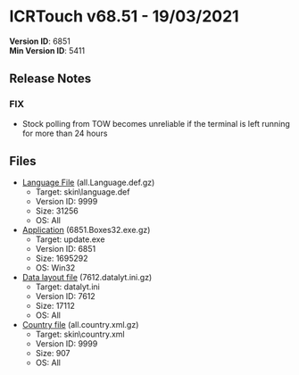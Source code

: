 # ICRTouch v68.51 - 19/03/2021

__Version ID__: 6851
<br>__Min Version ID__: 5411

## Release Notes
### FIX
- Stock polling from TOW becomes unreliable if the terminal is left running for more than 24 hours

## Files
- [Language File](https://www.icrtouch.com/updates/icrtouch/all.Language.def.gz) (all.Language.def.gz)
  - Target: skin\language.def
  - Version ID: 9999
  - Size: 31256
  - OS: All
- [Application](https://www.icrtouch.com/updates/icrtouch/6851.Boxes32.exe.gz) (6851.Boxes32.exe.gz)
  - Target: update.exe
  - Version ID: 6851
  - Size: 1695292
  - OS: Win32
- [Data layout file](https://www.icrtouch.com/updates/icrtouch/7612.datalyt.ini.gz) (7612.datalyt.ini.gz)
  - Target: datalyt.ini
  - Version ID: 7612
  - Size: 17112
  - OS: All
- [Country file](https://www.icrtouch.com/updates/icrtouch/all.country.xml.gz) (all.country.xml.gz)
  - Target: skin\country.xml
  - Version ID: 9999
  - Size: 907
  - OS: All

